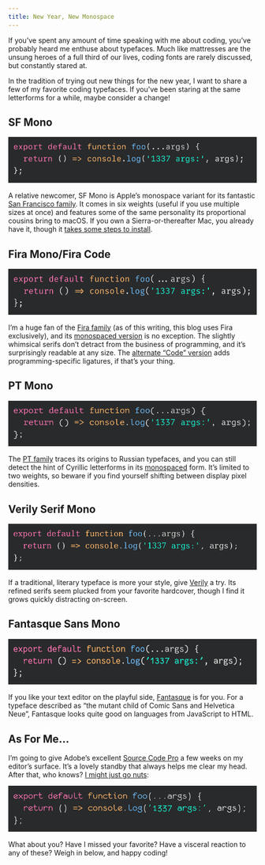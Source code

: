 ```yaml
---
title: New Year, New Monospace
---
```


If you’ve spent any amount of time speaking with me about coding, you’ve probably heard me enthuse about typefaces. Much like mattresses are the unsung heroes of a full third of our lives, coding fonts are rarely discussed, but constantly stared at.

<!-- more -->

In the tradition of trying out new things for the new year, I want to share a few of my favorite coding typefaces. If you've been staring at the same letterforms for a while, maybe consider a change!

## SF Mono

![SF Mono](/2018/01/new-year-new-monospace/0-SFMono.png)

A relative newcomer, SF Mono is Apple’s monospace variant for its fantastic [San Francisco family](https://developer.apple.com/fonts/). It comes in six weights (useful if you use multiple sizes at once) and features some of the same personality its proportional cousins bring to macOS. If you own a Sierra-or-thereafter Mac, you already have it, though it [takes some steps to install](https://simonfredsted.com/1438).

## Fira Mono/Fira Code

![Fira Code](/2018/01/new-year-new-monospace/1-FiraCode.png)

I’m a huge fan of the [Fira family](https://mozilla.github.io/Fira/) (as of this writing, this blog uses Fira exclusively), and its [monospaced version](https://fonts.google.com/specimen/Fira+Mono) is no exception. The slightly whimsical serifs don’t detract from the business of programming, and it’s surprisingly readable at any size. The [alternate “Code” version](https://github.com/tonsky/FiraCode) adds programming-specific ligatures, if that’s your thing.

## PT Mono

![PT Mono](/2018/01/new-year-new-monospace/2-PTMono.png)

The [PT family](https://fonts.google.com/specimen/PT+Sans) traces its origins to Russian typefaces, and you can still detect the hint of Cyrillic letterforms in its [monospaced](https://fonts.google.com/specimen/PT+Mono) form. It’s limited to two weights, so beware if you find yourself shifting between display pixel densities.

## Verily Serif Mono

![Verily Serif Mono](/2018/01/new-year-new-monospace/3-VerilySerifMono.png)

If a traditional, literary typeface is more your style, give [Verily](https://www.fontsquirrel.com/fonts/verily-serif-mono) a try. Its refined serifs seem plucked from your favorite hardcover, though I find it grows quickly distracting on-screen.

## Fantasque Sans Mono

![Fantasque Sans Mono](/2018/01/new-year-new-monospace/4-FantasqueSansMono.png)

If you like your text editor on the playful side, [Fantasque](https://fontlibrary.org/en/font/fantasque-sans-mono) is for you. For a typeface described as “the mutant child of Comic Sans and Helvetica Neue”, Fantasque looks quite good on languages from JavaScript to HTML.

## As For Me…

I’m going to give Adobe’s excellent [Source Code Pro](https://adobe-fonts.github.io/source-code-pro/) a few weeks on my editor’s surface. It’s a lovely standby that always helps me clear my head. After that, who knows? [I might just go nuts](https://www.dafont.com/monofur.font):

![monofur](/2018/01/new-year-new-monospace/5-monofur.png)

What about you? Have I missed your favorite? Have a visceral reaction to any of these? Weigh in below, and happy coding!
